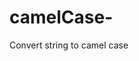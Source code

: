 # camelCase-
Convert string to camel case

<?php

function toCamelCase($str)
{
  $result = '';
  for ($i = 0; $i < strlen($str); $i++)
  {
    $curr = substr($str, $i, 1);

    if ($curr === "-" || $curr === "_")
    {
      $next = substr($str, $i + 1, 1);
      $up = strtoupper($next);
      $result = "{$result}{$up}";
      $i = $i + 1;
    }
    else
    {
      $result = "{$result}{$curr}";
    }

  }

  return $result;
}

?>
